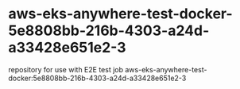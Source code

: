 # aws-eks-anywhere-test-docker-5e8808bb-216b-4303-a24d-a33428e651e2-3
repository for use with E2E test job aws-eks-anywhere-test-docker:5e8808bb-216b-4303-a24d-a33428e651e2-3
